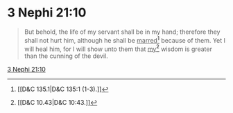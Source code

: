 # 3 Nephi 21:10

> But behold, the life of my servant shall be in my hand; therefore they shall not hurt him, although he shall be <u>marred</u>[^a] because of them. Yet I will heal him, for I will show unto them that <u>my</u>[^b] wisdom is greater than the cunning of the devil.

[3 Nephi 21:10](https://www.churchofjesuschrist.org/study/scriptures/bofm/3-ne/21?lang=eng&id=p10#p10)


[^a]: [[D&C 135.1|D&C 135:1 (1-3).]]
[^b]: [[D&C 10.43|D&C 10:43.]]
